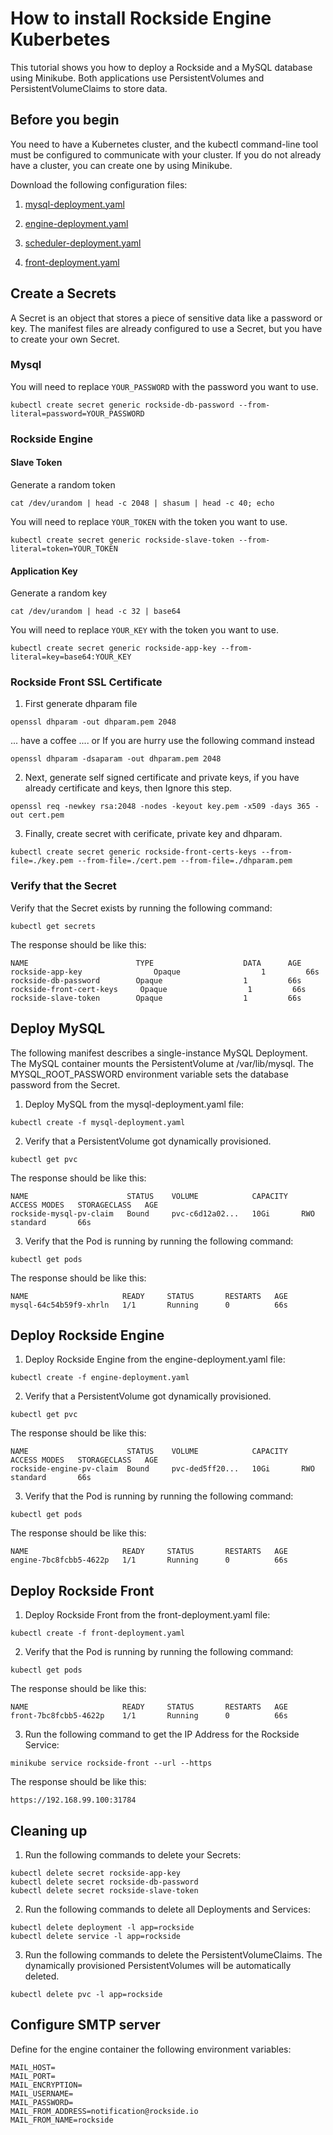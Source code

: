 # How to install Rockside Engine Kuberbetes

This tutorial shows you how to deploy a Rockside and a MySQL database using Minikube. 
Both applications use PersistentVolumes and PersistentVolumeClaims to store data.

## Before you begin

You need to have a Kubernetes cluster, and the kubectl command-line tool must be configured to communicate with your cluster. 
If you do not already have a cluster, you can create one by using Minikube.

Download the following configuration files:

1) [mysql-deployment.yaml](mysql-deployment.yaml)

2) [engine-deployment.yaml](engine-deployment.yaml)

3) [scheduler-deployment.yaml](scheduler-deployment.yaml)

4) [front-deployment.yaml](front-deployment.yaml)

## Create a Secrets

A Secret is an object that stores a piece of sensitive data like a password or key. The manifest files are already configured to use a Secret, but you have to create your own Secret.

### Mysql

You will need to replace `YOUR_PASSWORD` with the password you want to use.

```
kubectl create secret generic rockside-db-password --from-literal=password=YOUR_PASSWORD
```

### Rockside Engine

#### Slave Token

Generate a random token

```
cat /dev/urandom | head -c 2048 | shasum | head -c 40; echo
```

You will need to replace `YOUR_TOKEN` with the token you want to use. 

```
kubectl create secret generic rockside-slave-token --from-literal=token=YOUR_TOKEN
```

#### Application Key

Generate a random key

```
cat /dev/urandom | head -c 32 | base64
```

You will need to replace `YOUR_KEY` with the token you want to use. 

```
kubectl create secret generic rockside-app-key --from-literal=key=base64:YOUR_KEY
```

### Rockside Front SSL Certificate

1) First generate dhparam file 

```
openssl dhparam -out dhparam.pem 2048
```

... have a coffee .... or If you are hurry use the following command instead

```
openssl dhparam -dsaparam -out dhparam.pem 2048
```

2) Next, generate self signed certificate and private keys, if you have already certificate and keys, then Ignore this step.

```
openssl req -newkey rsa:2048 -nodes -keyout key.pem -x509 -days 365 -out cert.pem
```

3) Finally, create secret with cerificate, private key and dhparam.

```
kubectl create secret generic rockside-front-certs-keys --from-file=./key.pem --from-file=./cert.pem --from-file=./dhparam.pem
```


### Verify that the Secret

Verify that the Secret exists by running the following command:

```
kubectl get secrets
```

The response should be like this:

```
NAME                  		TYPE                    DATA      AGE
rockside-app-key				Opaque                  1         66s
rockside-db-password  		Opaque                  1         66s
rockside-front-cert-keys	 Opaque                  1         66s
rockside-slave-token  		Opaque                  1         66s
```


## Deploy MySQL

The following manifest describes a single-instance MySQL Deployment. The MySQL container mounts the PersistentVolume at /var/lib/mysql. The MYSQL_ROOT_PASSWORD environment variable sets the database password from the Secret.

1) Deploy MySQL from the mysql-deployment.yaml file:

```
kubectl create -f mysql-deployment.yaml
```

2) Verify that a PersistentVolume got dynamically provisioned.

```
kubectl get pvc
```

The response should be like this:

```
NAME                      STATUS    VOLUME            CAPACITY   ACCESS MODES   STORAGECLASS   AGE
rockside-mysql-pv-claim   Bound     pvc-c6d12a02...   10Gi       RWO            standard       66s
```

3) Verify that the Pod is running by running the following command:

```
kubectl get pods
```

The response should be like this:

```
NAME                     READY     STATUS       RESTARTS   AGE
mysql-64c54b59f9-xhrln   1/1       Running		0          66s
```


## Deploy Rockside Engine

1) Deploy Rockside Engine from the engine-deployment.yaml file:

```
kubectl create -f engine-deployment.yaml
```

2) Verify that a PersistentVolume got dynamically provisioned.

```
kubectl get pvc
```

The response should be like this:

```
NAME                      STATUS    VOLUME            CAPACITY   ACCESS MODES   STORAGECLASS   AGE
rockside-engine-pv-claim  Bound     pvc-ded5ff20...   10Gi       RWO            standard       66s
```

3) Verify that the Pod is running by running the following command:

```
kubectl get pods
```

The response should be like this:

```
NAME                     READY     STATUS       RESTARTS   AGE
engine-7bc8fcbb5-4622p   1/1       Running		0          66s
```


## Deploy Rockside Front

1) Deploy Rockside Front from the front-deployment.yaml file:

```
kubectl create -f front-deployment.yaml
```

2) Verify that the Pod is running by running the following command:

```
kubectl get pods
```

The response should be like this:

```
NAME                     READY     STATUS       RESTARTS   AGE
front-7bc8fcbb5-4622p    1/1       Running		0          66s
```

3) Run the following command to get the IP Address for the Rockside Service:

```
minikube service rockside-front --url --https
```

The response should be like this:

```
https://192.168.99.100:31784
```


## Cleaning up


1) Run the following commands to delete your Secrets:

```
kubectl delete secret rockside-app-key
kubectl delete secret rockside-db-password
kubectl delete secret rockside-slave-token
```

2) Run the following commands to delete all Deployments and Services:

```
kubectl delete deployment -l app=rockside
kubectl delete service -l app=rockside
```

3) Run the following commands to delete the PersistentVolumeClaims. The dynamically provisioned PersistentVolumes will be automatically deleted.

```
kubectl delete pvc -l app=rockside
```

## Configure SMTP server

Define for the engine container the following environment variables:

```
MAIL_HOST=
MAIL_PORT=
MAIL_ENCRYPTION=
MAIL_USERNAME=
MAIL_PASSWORD=
MAIL_FROM_ADDRESS=notification@rockside.io
MAIL_FROM_NAME=rockside
```







